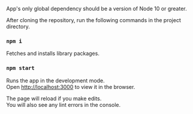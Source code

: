 App's only global dependency should be a version of Node 10 or greater.

After cloning the repository, run the following commands in the project directory.

### `npm i`

Fetches and installs library packages.

### `npm start`

Runs the app in the development mode.<br />
Open [http://localhost:3000](http://localhost:3000) to view it in the browser.

The page will reload if you make edits.<br />
You will also see any lint errors in the console.